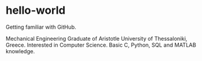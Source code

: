 # hello-world
Getting familiar with GitHub.

Mechanical Engineering Graduate of Aristotle University of Thessaloniki, Greece.
Interested in Computer Science.
Basic C, Python, SQL and MATLAB knowledge.
